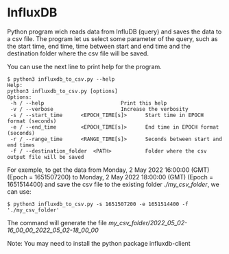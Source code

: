 # InfluxDB
Python program wich reads data from InfluDB (query) and saves the data to a csv file. The program let us select some parameter of the query, such as the start time, end time, time between start and end time and the destination folder where the csv file will be saved.

You can use the next line to print help for the program. 

```
$ python3 influxdb_to_csv.py --help
Help:
python3 influxdb_to_csv.py [options]
Options:
 -h / --help 						 Print this help
 -v / --verbose 					 Increase the verbosity
 -s / --start_time 		<EPOCH_TIME[s]>		 Start time in EPOCH format (seconds)
 -e / --end_time 		<EPOCH_TIME[s]>		 End time in EPOCH format (seconds)
 -r / --range_time 		<RANGE_TIME[s]>		 Seconds between start and end times
 -f / --destination_folder 	<PATH>			 Folder where the csv output file will be saved
```

For exemple, to get the data from Monday, 2 May 2022 16:00:00 (GMT) (Epoch = 1651507200) to Monday, 2 May 2022 18:00:00 (GMT) (Epoch = 1651514400) and save the csv file to the existing folder *./my_csv_folder*, we can use:
```
$ python3 influxdb_to_csv.py -s 1651507200 -e 1651514400 -f './my_csv_folder'
```
The command will generate the file *my_csv_folder/2022_05_02-16_00_00_2022_05_02-18_00_00*

Note: You may need to install the python package influxdb-client
